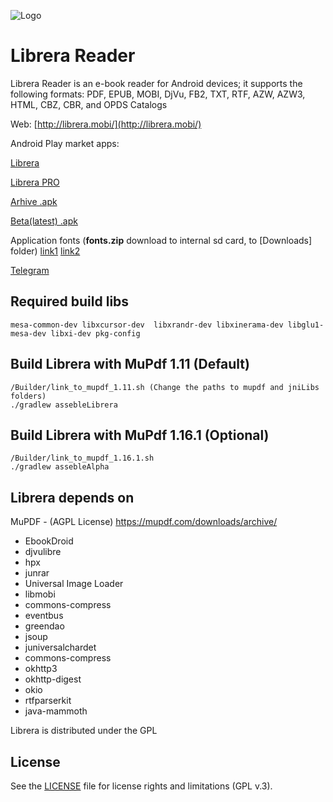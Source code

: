 ![Logo](https://raw.githubusercontent.com/foobnix/LirbiReader/master/logo.jpg)

# Librera Reader

Librera Reader is an e-book reader for Android devices; 
it supports the following formats: PDF, EPUB, MOBI, DjVu, FB2, TXT, RTF, AZW, AZW3, HTML, CBZ, CBR, and OPDS Catalogs

Web: [http://librera.mobi/](http://librera.mobi/)

Android Play market apps:

[Librera](https://play.google.com/store/apps/details?id=com.foobnix.pdf.reader)

[Librera PRO](https://play.google.com/store/apps/details?id=com.foobnix.pro.pdf.reader)

[Arhive .apk](http://archive.librera.mobi)

[Beta(latest) .apk](http://beta.librera.mobi)

Application fonts (**fonts.zip** download to internal sd card, to [Downloads] folder)
[link1](https://github.com/foobnix/LirbiReader/tree/master/Builder/fonts) 
[link2](https://www.dropbox.com/home/FREE_PDF_APK/testing)

[Telegram](https://t.me/LibreraReader)


## Required build libs

~~~~
mesa-common-dev libxcursor-dev  libxrandr-dev libxinerama-dev libglu1-mesa-dev libxi-dev pkg-config
~~~~

## Build Librera with MuPdf 1.11 (Default)

~~~~
/Builder/link_to_mupdf_1.11.sh (Change the paths to mupdf and jniLibs folders)
./gradlew assebleLibrera
~~~~

## Build Librera with MuPdf 1.16.1 (Optional)

~~~~
/Builder/link_to_mupdf_1.16.1.sh 
./gradlew assebleAlpha
~~~~

## Librera depends on

MuPDF - (AGPL License) https://mupdf.com/downloads/archive/

* EbookDroid
* djvulibre
* hpx
* junrar
* Universal Image Loader
* libmobi
* commons-compress
* eventbus
* greendao
* jsoup
* juniversalchardet
* commons-compress
* okhttp3
* okhttp-digest
* okio
* rtfparserkit
* java-mammoth

Librera is distributed under the GPL

## License

See the [LICENSE](LICENSE.txt) file for license rights and limitations (GPL v.3).
